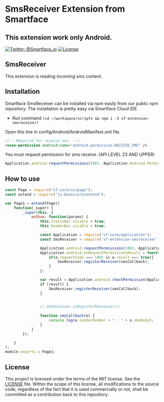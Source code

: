 # SmsReceiver Extension from Smartface
## This extension work only Android.
[![Twitter: @Smartface_io](https://img.shields.io/badge/contact-@Smartface_io-blue.svg?style=flat)](https://twitter.com/smartface_io)
[![License](https://img.shields.io/badge/license-MIT-green.svg?style=flat)](https://raw.githubusercontent.com/smartface/sf-extension-extendedlabel/master/LICENSE)
## SmsReceiver 
This extension is reading incoming sms content.
## Installation
Smartface SmsReceiver can be installed via npm easily from our public npm repository. The installation is pretty easy via Smartface Cloud IDE.

- Run command `(cd ~/workspace/scripts && npm i -S sf-extension-smsreceiver)`

Open this line in config/Android/AndroidManifest.xml file.
```xml
<!-- Required for receive sms. -->
<uses-permission android:name="android.permission.RECEIVE_SMS" />
```
You must request permission for sms receive. (API LEVEL 23 AND UPPER)
```javascript
Application.android.requestPermissions(1002, Application.Android.Permissions.RECEIVE_SMS);
```
## How to use

```javascript
const Page = require("sf-core/ui/page");
const extend = require("js-base/core/extend");

var Page1 = extend(Page)(
    function(_super) {
        _super(this, {
            onShow: function(params) {
                this.statusBar.visible = true;
                this.headerBar.visible = true;

                const Application = require("sf-core/application");
                const SmsReceiver = require('sf-extension-smsreceiver');

                Application.android.requestPermissions(1002, Application.Android.Permissions.RECEIVE_SMS);
                Application.android.onRequestPermissionsResult = function(e) {
                    if(e.requestCode === 1002 && e.result === true){
                        SmsReceiver.registerReceiver(smsCallback);
                    }
                };

                var result = Application.android.checkPermission(Application.Android.Permissions.RECEIVE_SMS);
                if (result) {
                    SmsReceiver.registerReceiver(smsCallback);
                }

                
                // SmsReceiver.unRegisterReceiever(); 
                
                function smsCallback(e) {
                    console.log(e.senderNumber + " : " + e.smsBody);
                }
            }
        });

    }
);
module.exports = Page1;
```
## License
This project is licensed under the terms of the MIT license. See the [LICENSE](https://raw.githubusercontent.com/smartface/sf-extension-extendedlabel/master/LICENSE) file. Within the scope of this license, all modifications to the source code, regardless of the fact that it is used commercially or not, shall be committed as a contribution back to this repository.
